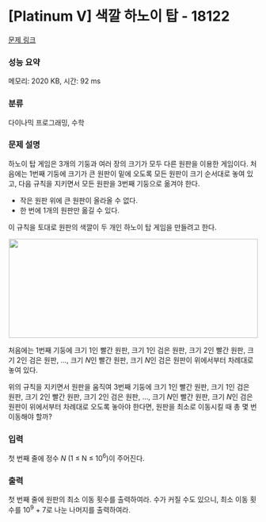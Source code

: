 # [Platinum V] 색깔 하노이 탑 - 18122 

[문제 링크](https://www.acmicpc.net/problem/18122) 

### 성능 요약

메모리: 2020 KB, 시간: 92 ms

### 분류

다이나믹 프로그래밍, 수학

### 문제 설명

<p>하노이 탑 게임은 3개의 기둥과 여러 장의 크기가 모두 다른 원판을 이용한 게임이다. 처음에는 1번째 기둥에 크기가 큰 원판이 밑에 오도록 모든 원판이 크기 순서대로 놓여 있고, 다음 규칙을 지키면서 모든 원판을 3번째 기둥으로 옮겨야 한다.</p>

<ul>
	<li>작은 원판 위에 큰 원판이 올라올 수 없다.</li>
	<li>한 번에 1개의 원판만 옮길 수 있다.</li>
</ul>

<p>이 규칙을 토대로 원판의 색깔이 두 개인 하노이 탑 게임을 만들려고 한다.</p>

<p style="text-align: center;"><img alt="" src="https://upload.acmicpc.net/d952ce38-90ae-4882-a9b4-5c4b23701599/-/preview/" style="width: 503px; height: 200px;"></p>

<p>처음에는 1번째 기둥에 크기 1인 빨간 원판, 크기 1인 검은 원판, 크기 2인 빨간 원판, 크기 2인 검은 원판, …, 크기 <em>N</em>인 빨간 원판, 크기 <em>N</em>인 검은 원판이 위에서부터 차례대로 놓여 있다.</p>

<p>위의 규칙을 지키면서 원판을 움직여 3번째 기둥에 크기 1인 빨간 원판, 크기 1인 검은 원판, 크기 2인 빨간 원판, 크기 2인 검은 원판, …, 크기 <em>N</em>인 빨간 원판, 크기 <em>N</em>인 검은 원판이 위에서부터 차례대로 오도록 놓아야 한다면, 원판을 최소로 이동시킬 때 총 몇 번 이동해야 할까?</p>

### 입력 

 <p>첫 번째 줄에 정수 <em>N </em>(1 ≤ N ≤ 10<sup>6</sup>)이 주어진다.</p>

### 출력 

 <p>첫 번째 줄에 원판의 최소 이동 횟수를 출력하여라. 수가 커질 수도 있으니, 최소 이동 횟수를 10<sup>9</sup> + 7로 나눈 나머지를 출력하여라.</p>

